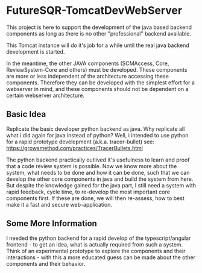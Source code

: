 # FutureSQR-TomcatDevWebServer

This project is here to support the development of the java based backend components as long as there is 
no other "professional" backend available. 

This Tomcat instance will do it's job for a while until the real java backend development is started.

In the meantime, the other JAVA components (SCMAccess, Core, ReviewSystem-Core and others) must be developed.
These components are more or less independent of the architecture accessing these components. Therefore they
can be developed with the simplest effort for a webserver in mind, and these components should not be dependent
on a certain webserver architecture.

## Basic Idea

Replicate the basic developer python backend as java. Why replicate all what i did again for java instead of
python? Well, i intended to use python for a rapid prototype development (a.k.a. tracer-bullet) see:  
https://growsmethod.com/practices/TracerBullets.html

The python backend practically outlived it's usefulness to learn and proof that a code review system is 
possible. Now we know more about the system, what needs to be done and how it can be done, such that we 
can develop the other core components in java and build the system from here. But despite the knowledge
gained for the java part, I still need a system with rapid feedback, cycle time, to re-develop the most 
important core components first. If these are done, we will then re-assess, how to best make it a fast 
and secure web-application.

## Some More Information

I needed the python backend for a rapid develop of the typescript/angular frontend - to get an idea, what 
is actually required from such a system. Think of an experimental prototype to explore the components and
their interactions - with this a more educated guess can be made about the other components and their
behavior.